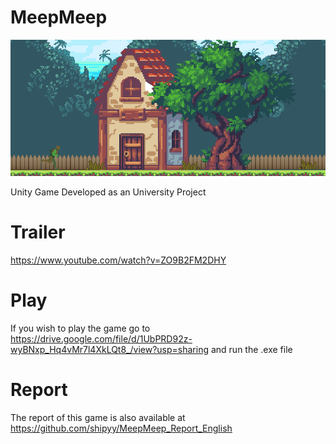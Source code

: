 # MeepMeep

![](home_meepmeep.png)

 Unity Game Developed as an University Project

# Trailer
https://www.youtube.com/watch?v=ZO9B2FM2DHY

# Play
If you wish to play the game go to https://drive.google.com/file/d/1UbPRD92z-wyBNxp_Hq4vMr7l4XkLQt8_/view?usp=sharing and run the .exe file

# Report
The report of this game is also available at https://github.com/shipyy/MeepMeep_Report_English
